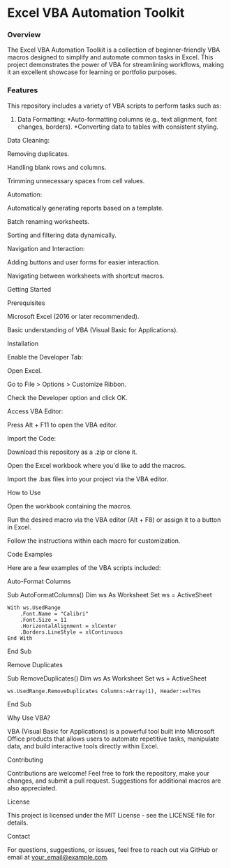 # Excel VBA Automation Toolkit

### Overview
The Excel VBA Automation Toolkit is a collection of beginner-friendly VBA macros designed to simplify and automate common tasks in Excel. 
This project demonstrates the power of VBA for streamlining workflows, making it an excellent showcase for learning or portfolio purposes.

### Features
This repository includes a variety of VBA scripts to perform tasks such as:

1. Data Formatting:
    *Auto-formatting columns (e.g., text alignment, font changes, borders).
    *Converting data to tables with consistent styling.

Data Cleaning:

Removing duplicates.

Handling blank rows and columns.

Trimming unnecessary spaces from cell values.

Automation:

Automatically generating reports based on a template.

Batch renaming worksheets.

Sorting and filtering data dynamically.

Navigation and Interaction:

Adding buttons and user forms for easier interaction.

Navigating between worksheets with shortcut macros.

Getting Started

Prerequisites

Microsoft Excel (2016 or later recommended).

Basic understanding of VBA (Visual Basic for Applications).

Installation

Enable the Developer Tab:

Open Excel.

Go to File > Options > Customize Ribbon.

Check the Developer option and click OK.

Access VBA Editor:

Press Alt + F11 to open the VBA editor.

Import the Code:

Download this repository as a .zip or clone it.

Open the Excel workbook where you'd like to add the macros.

Import the .bas files into your project via the VBA editor.

How to Use

Open the workbook containing the macros.

Run the desired macro via the VBA editor (Alt + F8) or assign it to a button in Excel.

Follow the instructions within each macro for customization.

Code Examples

Here are a few examples of the VBA scripts included:

Auto-Format Columns

Sub AutoFormatColumns()
    Dim ws As Worksheet
    Set ws = ActiveSheet
    
    With ws.UsedRange
        .Font.Name = "Calibri"
        .Font.Size = 11
        .HorizontalAlignment = xlCenter
        .Borders.LineStyle = xlContinuous
    End With
End Sub

Remove Duplicates

Sub RemoveDuplicates()
    Dim ws As Worksheet
    Set ws = ActiveSheet
    
    ws.UsedRange.RemoveDuplicates Columns:=Array(1), Header:=xlYes
End Sub

Why Use VBA?

VBA (Visual Basic for Applications) is a powerful tool built into Microsoft Office products that allows users to automate repetitive tasks, manipulate data, and build interactive tools directly within Excel.

Contributing

Contributions are welcome! Feel free to fork the repository, make your changes, and submit a pull request. Suggestions for additional macros are also appreciated.

License

This project is licensed under the MIT License - see the LICENSE file for details.

Contact

For questions, suggestions, or issues, feel free to reach out via GitHub or email at your_email@example.com.
